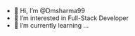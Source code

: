 - 👋 Hi, I’m @Dmsharma99
- 👀 I’m interested in Full-Stack Developer
- 🌱 I’m currently learning ...

<!---
Dmsharma99/Dmsharma99 is a ✨ special ✨ repository because its `README.md` (this file) appears on your GitHub profile.
You can click the Preview link to take a look at your changes.
--->
